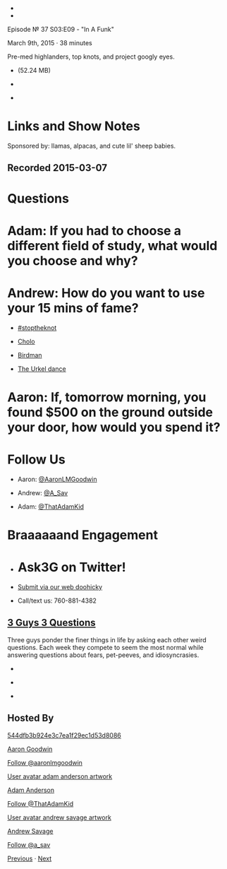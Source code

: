 -

-

Episode № 37 S03:E09 - "In A Funk"

March 9th, 2015 · 38 minutes

Pre-med highlanders, top knots, and project googly eyes.

- [](http://podcasts-1.feedpress.co/13789/8957.mp3)(52.24 MB)

- [](http://twitter.com/intent/tweet?text=3%20Guys%203%20Questions%20%E2%84%96%2037%20on%20@goodstuff_fm%20-%20http://goodstuff.fm/3g3q/37)

- [](http://www.facebook.com/sharer/sharer.php?u=http://goodstuff.fm/3g3q/37)

# Links and Show Notes

Sponsored by: llamas, alpacas, and cute lil' sheep babies.

## Recorded 2015-03-07

# Questions

# Adam: If you had to choose a different field of study, what would you choose and why?

# Andrew: How do you want to use your 15 mins of fame?

- [#stoptheknot](http://www.youtube.com/watch?v=a8YgTaMyZRk)

- [Cholo](http://www.urbandictionary.com/define.php?term=cholo)

- [Birdman](http://www.imdb.com/title/tt2562232/)

- [The Urkel dance](http://www.youtube.com/watch?v=BTeOcVelYi0)

# Aaron: If, tomorrow morning, you found $500 on the ground outside your door, how would you spend it?

# Follow Us

- Aaron: [@AaronLMGoodwin](http://twitter.com/aaronlmgoodwin)

- Andrew: [@A_Sav](http://twitter.com/a_sav)

- Adam: [@ThatAdamKid](http://twitter.com/thatadamkid)

# Braaaaaand Engagement

- # Ask3G on Twitter!

- [Submit via our web doohicky](http://3g3q.co/ask)

- Call/text us: 760-881-4382

## [3 Guys 3 Questions](/3g3q)

Three guys ponder the finer things in life by asking each other weird questions. Each week they compete to seem the most normal while answering questions about fears, pet-peeves, and idiosyncrasies.

- [](https://itunes.apple.com/us/podcast/3-guys-3-questions/id914129482)

- [](http://feed.3g3q.co/)

- [](mailto:3guys3questions@gmail.com?cc=sponsorship%40goodstuff.fm&subject=%5BGoodStuff%20FM%5D%20Sponsorship%20Inquiry%20for%203%20Guys%203%20Questions)

## Hosted By

[544dfb3b924e3c7ea1f29ec1d53d8086](/people/aaron-goodwin)[](http://gravatar.com/avatar/544dfb3b924e3c7ea1f29ec1d53d8086.png?s=300&r=pg)

[Aaron Goodwin](/people/aaron-goodwin)

[Follow @aaronlmgoodwin](https://twitter.com/aaronlmgoodwin)

[User avatar adam anderson artwork](/people/adam-anderson)[](https://goodstuffs3.s3.amazonaws.com/uploads/user/avatar/89/user_avatar_adam-anderson_artwork.png)

[Adam Anderson](/people/adam-anderson)

[Follow @ThatAdamKid](https://twitter.com/ThatAdamKid)

[User avatar andrew savage artwork](/people/andrew-savage)[](https://goodstuffs3.s3.amazonaws.com/uploads/user/avatar/95/user_avatar_andrew-savage_artwork.png)

[Andrew Savage](/people/andrew-savage)

[Follow @a_sav](https://twitter.com/a_sav)

[Previous](/3g3q/36) · [Next](/3g3q/38)
